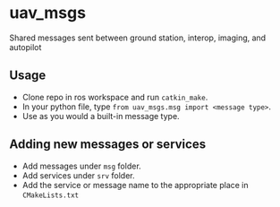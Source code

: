 # uav_msgs
Shared messages sent between ground station, interop, imaging, and autopilot

## Usage
* Clone repo in ros workspace and run `catkin_make`.
* In your python file, type `from uav_msgs.msg import <message type>`.
* Use as you would a built-in message type.

## Adding new messages or services
* Add messages under `msg` folder.
* Add services under `srv` folder.
* Add the service or message name to the appropriate place in `CMakeLists.txt`
